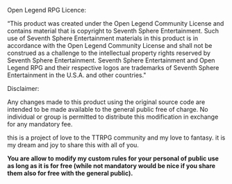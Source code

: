Open Legend RPG Licence:

“This product was created under the Open Legend Community License and contains material that is copyright to Seventh Sphere Entertainment. 
Such use of Seventh Sphere Entertainment materials in this product is in accordance with the Open Legend Community License and shall not be construed as a challenge to the intellectual property rights reserved by Seventh Sphere Entertainment. 
Seventh Sphere Entertainment and Open Legend RPG and their respective logos are trademarks of Seventh Sphere Entertainment in the U.S.A. and other countries."



Disclaimer:

Any changes made to this product using the original source code are intended to be made available to the general public free of charge. No individual or group is permitted to distribute this modification in exchange for any mandatory fee. 

this is a project of love to the TTRPG community and my love to fantasy. it is my dream and joy to share this with all of you.

**You are allow to modify my custom rules for your personal of public use as long as it is for free (while not mandatory would be nice if you share them also for free with the general public).**

